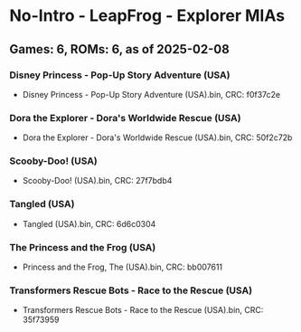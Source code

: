 # No-Intro - LeapFrog - Explorer MIAs
## Games: 6, ROMs: 6, as of 2025-02-08

### Disney Princess - Pop-Up Story Adventure (USA)
- Disney Princess - Pop-Up Story Adventure (USA).bin, CRC: f0f37c2e

### Dora the Explorer - Dora's Worldwide Rescue (USA)
- Dora the Explorer - Dora's Worldwide Rescue (USA).bin, CRC: 50f2c72b

### Scooby-Doo! (USA)
- Scooby-Doo! (USA).bin, CRC: 27f7bdb4

### Tangled (USA)
- Tangled (USA).bin, CRC: 6d6c0304

### The Princess and the Frog (USA)
- Princess and the Frog, The (USA).bin, CRC: bb007611

### Transformers Rescue Bots - Race to the Rescue (USA)
- Transformers Rescue Bots - Race to the Rescue (USA).bin, CRC: 35f73959
